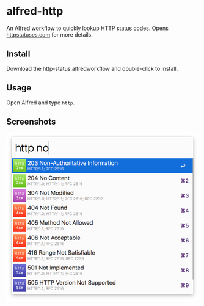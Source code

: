 # alfred-http
An Alfred workflow to quickly lookup HTTP status codes.
Opens [httpstatuses.com](https://httpstatuses.com/) for more details.

## Install
Download the http-status.alfredworkflow and double-click to install.

## Usage
Open Alfred and type `http`.

## Screenshots
![HTTP Status Code](https://raw.githubusercontent.com/Dreamseer/alfred-http/master/screenshot.png)
